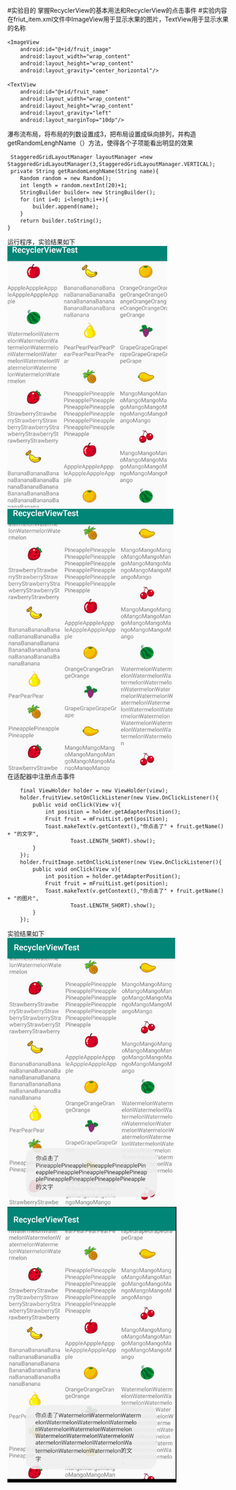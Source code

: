 #实验目的
掌握RecyclerView的基本用法和RecyclerView的点击事件
#实验内容
在friut_item.xml文件中ImageView用于显示水果的图片，TextView用于显示水果的名称  
 
    <ImageView
        android:id="@+id/fruit_image"
        android:layout_width="wrap_content"
        android:layout_height="wrap_content"
        android:layout_gravity="center_horizontal"/>

    <TextView
        android:id="@+id/fruit_name"
        android:layout_width="wrap_content"
        android:layout_height="wrap_content"
        android:layout_gravity="left"
        android:layout_marginTop="10dp"/>  

瀑布流布局，将布局的列数设置成3，把布局设置成纵向排列，并构造getRandomLenghName（）方法，使得各个子项能看出明显的效果
   
     StaggeredGridLayoutManager layoutManager =new StaggeredGridLayoutManager(3,StaggeredGridLayoutManager.VERTICAL);
     private String getRandomLenghName(String name){
        Random random = new Random();
        int length = random.nextInt(20)+1;
        StringBuilder builder= new StringBuilder();
        for (int i=0; i<length;i++){
            builder.append(name);
        }
        return builder.toString();
    }  
运行程序，实验结果如下  
![启动程序](/RecyclerViewTest/img/捕获.PNG)  
![启动程序](/RecyclerViewTest/img/捕获1.PNG)  
在适配器中注册点击事件

        final ViewHolder holder = new ViewHolder(view);
        holder.fruitView.setOnClickListener(new View.OnClickListener(){
            public void onClick(View v){
                int position = holder.getAdapterPosition();
                Fruit fruit = mFruitList.get(position);
                Toast.makeText(v.getContext(),"你点击了" + fruit.getName() + "的文字",
                        Toast.LENGTH_SHORT).show();
            }
        });
        holder.fruitImage.setOnClickListener(new View.OnClickListener(){
            public void onClick(View v){
                int position = holder.getAdapterPosition();
                Fruit fruit = mFruitList.get(position);
                Toast.makeText(v.getContext(),"你点击了" + fruit.getName() + "的图片",
                        Toast.LENGTH_SHORT).show();
            }
        });


实验结果如下  
![启动程序](/RecyclerViewTest/img/捕获3.PNG)  
![启动程序](/RecyclerViewTest/img/捕获4.PNG)